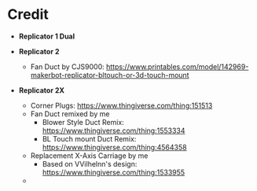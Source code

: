 # Credit

- **Replicator 1 Dual**

- **Replicator 2**
    - Fan Duct by CJS9000: https://www.printables.com/model/142969-makerbot-replicator-bltouch-or-3d-touch-mount
- **Replicator 2X**
    - Corner Plugs: https://www.thingiverse.com/thing:151513
    - Fan Duct remixed by me
        - Blower Style Duct Remix: https://www.thingiverse.com/thing:1553334
        - BL Touch mount Duct Remix: https://www.thingiverse.com/thing:4564358
    - Replacement X-Axis Carriage by me
        - Based on VVilhelnn's design: https://www.thingiverse.com/thing:1533955
    - 
